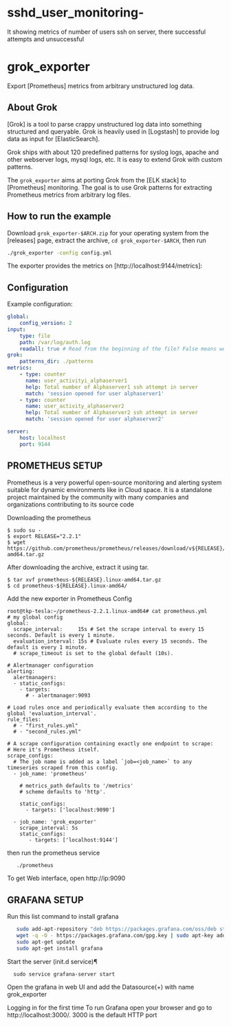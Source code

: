 # sshd_user_monitoring-
It showing metrics of number of users ssh on server, there successful attempts and unsuccessful 

grok_exporter
=============

Export [Prometheus] metrics from arbitrary unstructured log data.

About Grok
----------

[Grok] is a tool to parse crappy unstructured log data into something structured and queryable. Grok is heavily used in [Logstash] to provide log data as input for [ElasticSearch].

Grok ships with about 120 predefined patterns for syslog logs, apache and other webserver logs, mysql logs, etc. It is easy to extend Grok with custom patterns.

The `grok_exporter` aims at porting Grok from the [ELK stack] to [Prometheus] monitoring. The goal is to use Grok patterns for extracting Prometheus metrics from arbitrary log files.

How to run the example
----------------------

Download `grok_exporter-$ARCH.zip` for your operating system from the [releases] page, extract the archive, `cd grok_exporter-$ARCH`, then run

```bash
./grok_exporter -config config.yml
```

The exporter provides the metrics on [http://localhost:9144/metrics]:

Configuration
-------------

Example configuration:

```yaml
global:
    config_version: 2
input:
    type: file
    path: /var/log/auth.log
    readall: true # Read from the beginning of the file? False means we start at the end of the file and read only new lines.
grok:
    patterns_dir: ./patterns
metrics:
    - type: counter
      name: user_activityi_alphaserver1
      help: Total number of Alphaserver1 ssh attempt in server
      match: 'session opened for user alphaserver1'
    - type: counter
      name: user_activity_alphaserver2
      help: Total number of Alphaserver2 ssh attempt in server
      match: 'session opened for user alphaserver2'

server:
    host: localhost
    port: 9144
```

PROMETHEUS SETUP
---------------- 

Prometheus is a very powerful open-source monitoring and alerting system suitable for dynamic environments like in Cloud space. It is a standalone project maintained by the community with many companies and organizations contributing to its source code

Downloading the prometheus

```
$ sudo su -
$ export RELEASE="2.2.1"
$ wget https://github.com/prometheus/prometheus/releases/download/v${RELEASE}/prometheus-${RELEASE}.linux-amd64.tar.gz
```

After downloading the archive, extract it using tar.

```
$ tar xvf prometheus-${RELEASE}.linux-amd64.tar.gz
$ cd prometheus-${RELEASE}.linux-amd64/
```

Add the new exporter in Prometheus Config 

```
root@tkp-tesla:~/prometheus-2.2.1.linux-amd64# cat prometheus.yml
# my global config
global:
  scrape_interval:     15s # Set the scrape interval to every 15 seconds. Default is every 1 minute.
  evaluation_interval: 15s # Evaluate rules every 15 seconds. The default is every 1 minute.
  # scrape_timeout is set to the global default (10s).

# Alertmanager configuration
alerting:
  alertmanagers:
  - static_configs:
    - targets:
      # - alertmanager:9093

# Load rules once and periodically evaluate them according to the global 'evaluation_interval'.
rule_files:
  # - "first_rules.yml"
  # - "second_rules.yml"

# A scrape configuration containing exactly one endpoint to scrape:
# Here it's Prometheus itself.
scrape_configs:
  # The job name is added as a label `job=<job_name>` to any timeseries scraped from this config.
  - job_name: 'prometheus'

    # metrics_path defaults to '/metrics'
    # scheme defaults to 'http'.

    static_configs:
      - targets: ['localhost:9090']

  - job_name: 'grok_exporter'
    scrape_interval: 5s
    static_configs:
       - targets: ['localhost:9144']
```

then run the prometheus service

```bash
   ./prometheus
```

To get Web interface, open http://ip:9090


GRAFANA SETUP
--------------

Run this list command to install grafana 

```bash
   sudo add-apt-repository "deb https://packages.grafana.com/oss/deb stable main"
   wget -q -O - https://packages.grafana.com/gpg.key | sudo apt-key add -
   sudo apt-get update
   sudo apt-get install grafana
```

Start the server (init.d service)¶

```
  sudo service grafana-server start
```
Open the grafana in web UI and add the Datasource(+) with name grok_exporter

Logging in for the first time
To run Grafana open your browser and go to http://localhost:3000/. 3000 is the default HTTP port
